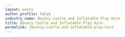 ```yaml
---
layout: posts 
author_profile: false 
industry_name: Bouncy Castle and Inflatable Play Hire
title: Bouncy Castle and Inflatable Play Hire
permalink: /bouncy-castle-and-inflatable-play-hire
---
```

